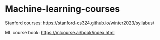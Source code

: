 # Machine-learning-courses

Stanford courses:
https://stanford-cs324.github.io/winter2023/syllabus/


ML course book:
https://mlcourse.ai/book/index.html
